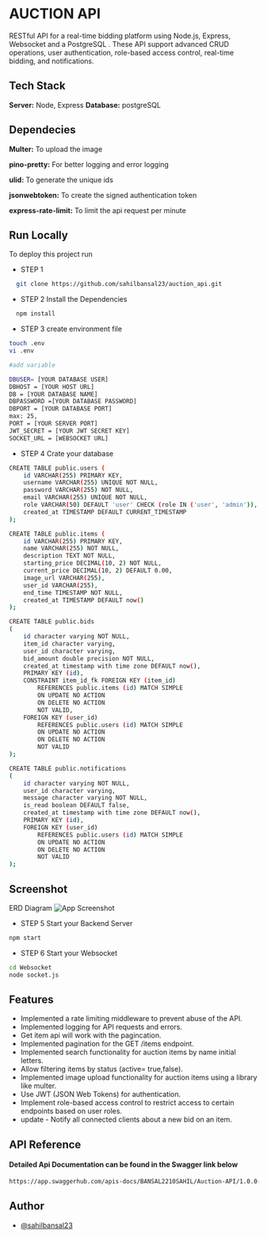 
# AUCTION API

RESTful API for a real-time bidding platform using Node.js, Express, Websocket and a PostgreSQL . These API  support advanced CRUD operations, user authentication,  role-based access control, real-time bidding, and notifications. 




## Tech Stack

**Server:** Node, Express
**Database:** postgreSQL



## Dependecies

**Multer:** To upload the image 

**pino-pretty:** For better logging and error logging

**ulid:** To generate the unique ids

**jsonwebtoken:** To create the signed authentication token 

**express-rate-limit:** To limit the api request per minute





## Run Locally

To deploy this project run

- STEP 1
```bash
  git clone https://github.com/sahilbansal23/auction_api.git
```

- STEP 2
Install the Dependencies
```bash
  npm install
```
- STEP 3
create environment file
```bash
touch .env
vi .env 

#add variable 

DBUSER= [YOUR DATABASE USER]
DBHOST = [YOUR HOST URL]
DB = [YOUR DATABASE NAME]
DBPASSWORD =[YOUR DATABASE PASSWORD]
DBPORT = [YOUR DATABASE PORT]
max: 25,
PORT = [YOUR SERVER PORT]
JWT_SECRET = [YOUR JWT SECRET KEY]
SOCKET_URL = [WEBSOCKET URL]
```

- STEP 4
Crate your database
```bash
CREATE TABLE public.users (
    id VARCHAR(255) PRIMARY KEY,
    username VARCHAR(255) UNIQUE NOT NULL,
    password VARCHAR(255) NOT NULL,
    email VARCHAR(255) UNIQUE NOT NULL,
    role VARCHAR(50) DEFAULT 'user' CHECK (role IN ('user', 'admin')),
    created_at TIMESTAMP DEFAULT CURRENT_TIMESTAMP
);

CREATE TABLE public.items (
    id VARCHAR(255) PRIMARY KEY,
    name VARCHAR(255) NOT NULL,
    description TEXT NOT NULL,
    starting_price DECIMAL(10, 2) NOT NULL,
    current_price DECIMAL(10, 2) DEFAULT 0.00,
    image_url VARCHAR(255),
    user_id VARCHAR(255),
    end_time TIMESTAMP NOT NULL,
    created_at TIMESTAMP DEFAULT now()
);

CREATE TABLE public.bids
(
    id character varying NOT NULL,
    item_id character varying,
    user_id character varying,
    bid_amount double precision NOT NULL,
    created_at timestamp with time zone DEFAULT now(),
    PRIMARY KEY (id),
    CONSTRAINT item_id_fk FOREIGN KEY (item_id)
        REFERENCES public.items (id) MATCH SIMPLE
        ON UPDATE NO ACTION
        ON DELETE NO ACTION
        NOT VALID,
    FOREIGN KEY (user_id)
        REFERENCES public.users (id) MATCH SIMPLE
        ON UPDATE NO ACTION
        ON DELETE NO ACTION
        NOT VALID
);

CREATE TABLE public.notifications
(
    id character varying NOT NULL,
    user_id character varying,
    message character varying NOT NULL,
    is_read boolean DEFAULT false,
    created_at timestamp with time zone DEFAULT now(),
    PRIMARY KEY (id),
    FOREIGN KEY (user_id)
        REFERENCES public.users (id) MATCH SIMPLE
        ON UPDATE NO ACTION
        ON DELETE NO ACTION
        NOT VALID
);


```

## Screenshot
 ERD Diagram
![App Screenshot](https://drive.google.com/file/d/1i-BhJd2o6xAodEYpYJT3GFJ2AYs9HSAu/view?usp=drive_link)


- STEP 5
Start your Backend Server
```bash
npm start
```

- STEP 6
Start your Websocket
```bash
cd Websocket
node socket.js
```




## Features

- Implemented a rate limiting middleware to prevent abuse of the API.
- Implemented logging for API requests and errors.
- Get item api will work with the pagincation.
- Implemented pagination for the GET /items endpoint. 
- Implemented search functionality for auction items by name initial letters. 
- Allow filtering items by status (active= true,false). 
- Implemented image upload functionality for auction items using a library like multer.
- Use JWT (JSON Web Tokens) for authentication. 
- Implement role-based access control to restrict access to certain endpoints based on user roles. 
- update - Notify all connected clients about a new bid on an item. 




## API Reference

#### Detailed Api Documentation can be found in the Swagger link below

```bash
https://app.swaggerhub.com/apis-docs/BANSAL2210SAHIL/Auction-API/1.0.0-oas3
```

## Author

- [@sahilbansal23](https://www.linkedin.com/in/sahilbansal23/)

